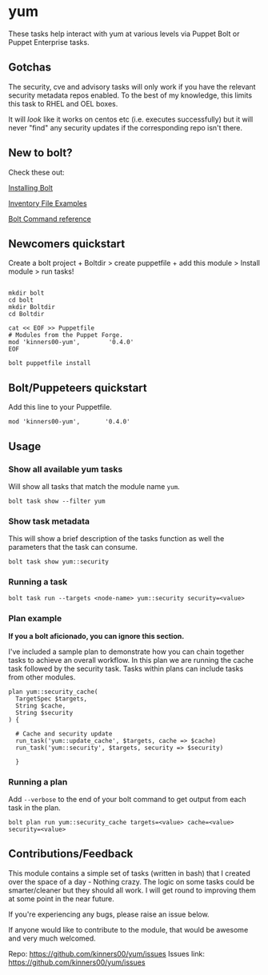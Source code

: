 # yum

These tasks help interact with yum at various levels via Puppet Bolt or Puppet Enterprise tasks.

## Gotchas

The security, cve and advisory tasks will only work if you have the relevant security metadata repos enabled. To the best of my knowledge, this limits this task to RHEL and OEL boxes.

It will *look* like it works on centos etc (i.e. executes successfully) but it will never "find" any security updates if the corresponding repo isn't there.


## New to bolt?

Check these out:

[Installing Bolt](https://puppet.com/docs/bolt/latest/bolt_installing.html)

[Inventory File Examples](https://puppet.com/docs/bolt/latest/inventory_file_v2.html#inventory-file-examples)

[Bolt Command reference](https://puppet.com/docs/bolt/latest/bolt_command_reference.html)


## Newcomers quickstart

Create a bolt project + Boltdir > create puppetfile + add this module > Install module > run tasks!

``` shell

mkdir bolt
cd bolt
mkdir Boltdir
cd Boltdir

cat << EOF >> Puppetfile
# Modules from the Puppet Forge.
mod 'kinners00-yum', 	    '0.4.0'
EOF

bolt puppetfile install

```

## Bolt/Puppeteers quickstart

Add this line to your Puppetfile.

`mod 'kinners00-yum', 	    '0.4.0'`

## Usage

### Show all available yum tasks

Will show all tasks that match the module name `yum`.  

``` shell
bolt task show --filter yum
```

### Show task metadata

This will show a brief description of the tasks function as well the parameters that the task can consume.

``` shell
bolt task show yum::security
```
### Running a task

``` shell
bolt task run --targets <node-name> yum::security security=<value>
```
### Plan example

**If you a bolt aficionado, you can ignore this section.**

I've included a sample plan to demonstrate how you can chain together tasks to achieve an overall workflow. In this plan we are running the cache task followed by the security task. Tasks within plans can include tasks from other modules. 

``` puppet
plan yum::security_cache(
  TargetSpec $targets,
  String $cache,
  String $security
) {

  # Cache and security update 
  run_task('yum::update_cache', $targets, cache => $cache)
  run_task('yum::security', $targets, security => $security)

  }
```
### Running a plan

Add `--verbose` to the end of your bolt command to get output from each task in the plan.

``` shell
bolt plan run yum::security_cache targets=<value> cache=<value> security=<value>
```

## Contributions/Feedback

This module contains a simple set of tasks (written in bash) that I created over the space of a day - Nothing crazy. The logic on some tasks could be smarter/cleaner but they should all work. I will get round to improving them at some point in the near future. 

If you're experiencing any bugs, please raise an issue below. 

If anyone would like to contribute to the module, that would be awesome and very much welcomed.

Repo:        https://github.com/kinners00/yum/issues
Issues link: https://github.com/kinners00/yum/issues